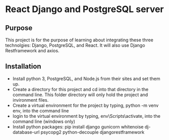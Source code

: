 # React Django and PostgreSQL server

## Purpose
This project is for the purpose of learning about integrating these three technolgies: Django, PostgreSQL, and React.  It will also use Django Restframework and axios.

## Installation

* Install python 3, PostgreSQL, and Node.js from their sites and set them up.  
* Create a directory for this project and cd into that directory in the command line.  This folder directory will only hold the project and invironment files.
* Create a virtual environment for the project by typing, python -m venv env, into the command line
* login to the virtual environment by typing, env\Scripts\activate, into the command line (windows only)
* Install python packages: pip install django gunicorn whitenoise dj-database-url psycopg2 python-decouple djangorestframework

